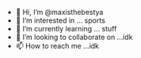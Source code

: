 - 👋 Hi, I’m @maxisthebestya
- 👀 I’m interested in ... sports
- 🌱 I’m currently learning ... stuff
- 💞️ I’m looking to collaborate on ...idk
- 📫 How to reach me ...idk

<!---
maxisthebestya/maxisthebestya is a ✨ special ✨ repository because its `README.md` (this file) appears on your GitHub profile.
You can click the Preview link to take a look at your changes.
--->
